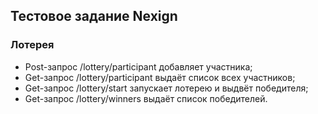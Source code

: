 ## Тестовое задание Nexign

### Лотерея
- Post-запрос /lottery/participant добавляет участника;
- Get-запрос /lottery/participant выдаёт список всех участников;
- Get-запрос /lottery/start запускает лотерею и выдвёт победителя;
- Get-запрос /lottery/winners выдаёт список победителей.